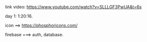 link video: https://www.youtube.com/watch?v=SLLLGF3PwUA&t=6s


day 1:  1:20:16.


icon ==> https://phosphoricons.com/

firebase ===> auth, database.